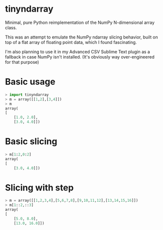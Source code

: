 tinyndarray
===========

Minimal, pure Python reimplementation of the NumPy N-dimensional array class.

This was an attempt to emulate the NumPy ndarray slicing behavior, built on top of a flat array of floating point data, which I found fascinating.

I'm also planning to use it in my Advanced CSV Sublime Text plugin as a fallback in case NumPy isn't installed.  (It's obviously way over-engineered for that purpose)

# Basic usage

```python
> import tinyndarray
> m = array([[1,2],[3,4]])
> m
array(
[
	[1.0, 2.0], 
	[3.0, 4.0]])
```

# Basic slicing

```python
> m[1:2,0:2]
array(
[
	[3.0, 4.0]])
```

# Slicing with step

```python
> m = array([[1,2,3,4],[5,6,7,8],[9,10,11,12],[13,14,15,16]])
> m[1::2,::3]
array(
[
	[5.0, 8.0], 
	[13.0, 16.0]])
```

